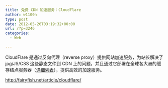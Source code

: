 ```yaml
---
title: 免费 CDN 加速服务：CloudFlare
author: w1100n
type: post
date: 2012-05-26T03:19:32+00:00
url: /?p=3246
categories:
  - Web

---
```

CloudFlare 是通过反向代理（reverse proxy）提供网站加速服务，为站长解决了 jpg/JS/CSS 这些静态文件到 CDN 上的问题，并且通过它部署在全球各大洲的缓存结点服务器（<a href="https://www.cloudflare.com/system-status.html" target="_blank">详细列表</a>），提供高效的加速服务。

<http://fairyfish.net/article/cloudflare/>